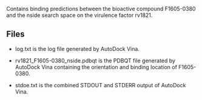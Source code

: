 Contains binding predictions between the bioactive compound F1605-0380 and the nside search space on the virulence factor rv1821.

## Files

- log.txt is the log file generated by AutoDock Vina.

- rv1821_F1605-0380_nside.pdbqt is the PDBQT file generated by AutoDock Vina containing the orientation and binding location of F1605-0380.

- stdoe.txt is the combined STDOUT and STDERR output of AutoDock Vina.

